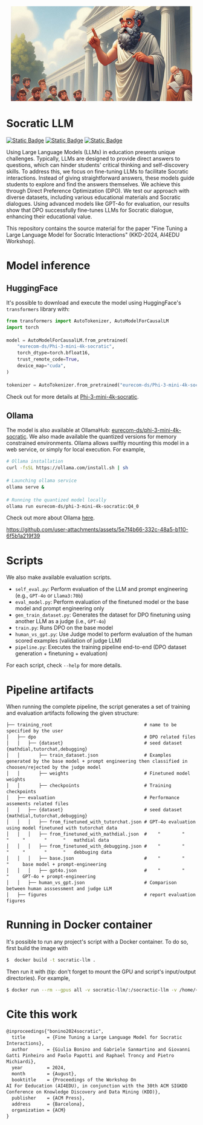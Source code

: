 <div align="center">
    <img alt="ollama" height="250px" src="./resources/banner.png">
</div>

# Socratic LLM

[![Static Badge](https://img.shields.io/badge/Model%20-%20%40%20HuggingFace%20-blue?style=flat&logo=huggingface&logoSize=20px&color=blue&link=https%3A%2F%2Fhuggingface.co%2Feurecom-ds%2FPhi-3-mini-4k-socratic)](https://huggingface.co/eurecom-ds/Phi-3-mini-4k-socratic)
[![Static Badge](https://img.shields.io/badge/Model%20-%20%40%20Ollama%20-blue?style=flat&logo=data%3Aimage%2Fpng%3Bbase64%2CiVBORw0KGgoAAAANSUhEUgAAACgAAAA5CAYAAABEdGlTAAAAAXNSR0IArs4c6QAAAARnQU1BAACxjwv8YQUAAAAJcEhZcwAACxMAAAsTAQCanBgAAAiASURBVGhD7ZhtaJ1nHcZPTtI2scli0tF0ypgyWFfndKUaV62CkymVyUTGnBsyvwymIpN9KEMpG4KK%2BkFlIMXVbvVDwW5MXeYKVYn7sGKb1s4NVjBa0yZrXprknDTN%2B5vX79%2FrefacNmle3E4%2B6AUn933%2FX6%2F79bnv5P6P%2F3m0tLSsa21trXfzbQMxie3myjAxMfHo1NTUKZVvqjw0Pj6%2B1aoVgxjEckxiP2rV8iDHH8zOzs5lMTMz0zcyMvJBmywb%2BBLD4QLkIJdNlgYF%2BoQcS9kZ6vWfbbZs4OswJSAXOW22OBToWfvOTU9Pt4%2BNjf3Mzeix2jttumTgk%2B0zMYntJh1%2F1qZXx9DQ0Hs1DQP2m9OaeRi5gh23iGAHwngZwMfudPo4MmJbxPIZIHcYZ5B3maK6uvqjFRUVjdTV46LWx4vUFeDXlED67V1dXXVuLgps8XEzjUVsclAnJ7mpZ3EFQTncIuOk%2FkZ9fX0X9cnJyVZ1dIp6Pp%2B%2FfsOGDTdSFyouXry4WaNxj%2FQP8dN6%2BoJG4%2F3W57DFhzoxiEWd2OSgTk5yU78qNPxPK0hA9b0W586dO3eN2v9GrkBzIvCASN0v2StqjyFLQF2jNCzdyxqle2T7lURPDGI5LPn2hkJQ%2FWmLF4bWyvO2nxsdHf2exQEl%2BatVEChmSS0Ek03XNDEuRbsEcljF2n7e4hRXTLF6kZ7u6v2AqwG1%2B11lmuuTpaDYkO9Vlel6Q%2FV%2BZAAb2caaBtkYIJsjmzvBFQQvwyUGhkZiyNUAJCQ7rCR3F4vFW1XfypeiUCjcKtl9SviyTVNcHkMoybEoFPQ5hhso2Q%2Bbm5srtYbe19HRwSfqpFVM1QBr0G4LQhviGyJ10W5M40liEVPqvM7D71vFGnzuktdVIKN9todEtwK2q2TBz1jMmhrSCH3SLotCu%2FzzijFld4jMEFOx%2F6FYnRYj32eXhaFR%2BY7t54UCM7Jft%2FmSoQ494RALgtw2nx8a7ttEII6SLNRLdW66oJJenjh79my1XZaMvr6%2BBmZDMQhGrHRGEpAbDnYJpAtUig%2BtXbv2kHbceyxiQZ%2BU0z6to1d6e3vPNzQ0NGpX9qpkxy4bw8PD1ytm44CwcePGpjVr1nyqqqrqocrKyi024TQ4p3w7a2pqXrMol9MObJDj6%2B5IQFOy%2B%2BjRo2ts8o5hcHCwToR%2BztJJABc42SR22o%2BtizWmKfi2VWWDZnB3lqQ4%2FSQU2u4M%2B6DlHAOLf27eISj3C6bBKPZcuHDhWnbtNy1DWJCQ82lVoEvGNo3iJFwYTXG7F9YtwU7QsKZXqtWClld66xa3X%2BVVfhiFSpR%2FCqsVQjEq%2BLm5Imjk%2Fugq3%2FDbKsRySlu9CoK6WWyvra0tuW3oK%2FBuFV%2FWb1w7%2B6DudmOhMDQtzTou7tbx8xGFieepOjqkeMcV%2Bvfr168%2FFoaGTpiadevW3asqZ%2BlvlC8urAm0xL4o2W%2B5ZChOJ71OMC32Jc%2FKzs7OKiX5A0rWhAg%2BZRWduRkCki9450KHDbZ244vyVOJCbHJYFdBd8U7thdBrDfbgMEwDJ%2B3oO20X6OnpaU6Mgep93d3d1bL7uOrnLeZY%2BpvW7091ED%2FMjzoyq%2FE7jw%2B%2BxLAY%2BRw5nC4gPg9ajf6fDOOrbjNC37VdQF%2BPrQRJoMQHNUU3SNZNW2WXfO5rb2%2B%2F4kBHhg4b23bjSwzagNjksEtA%2Bl9YzQgfRvCk24zEq%2Fp6lAy5kuzS71%2F6HVZvm%2BQUTwISyzd9xGuEGrnKi0Sjvg61FhOfx3qQxJcYxHLMXTYLaISvkW0HtkD2j3OCfyZZE5QK%2BC3bp9izZ0%2FcdLUmrpNNEVvVHwyloKA1%2Bp1QB0%2BrfFMxX7AqgK3jF4mBLImZhQg%2Fjh2Q7ZTibM2dOnWqUoH%2FYnmi%2BKx9SqCRuZ1O6FeQTXqp0E7Oq7f7HQLyJf%2FKwBYffIlhcQm0kT4nfbqexOkg8vyWLVtmFPxHkoWhtneVRjF9w2aR2AhM8YzrOR0lszoedinBiH4dx44de8KqgG3DOROjBMp5u3LHEwQbcXqSegh0IPJYp4pyQufaoWhcBl3HuP0WZdsgm7ssDtTV1U2rYIrP6OgoYYEtPvgSw%2BIScNUjN3W4iNMdodC1hoV5WsqAmKdn3XxQT5%2FBTiPVr6n8tMUB7chqyUous1pXrHFeeazvZyyeF%2BTGDsAJbqyPOxQghCqn9OXYZvt5oXPuBq2P2GmyH1XQX2r97FR5s0Q38aNu2V7ZTGCLD74OMy%2FIDQfs4QQ3dthjCICC%2FL2trW3RS6qOlFtkm33hUXALgQy%2FScsC2OJj9wVBbjjYjc32GAd1uvvU4%2F22XRT9%2Ff21mrJH5M%2B%2FPgY0JWOqj%2FOjjgwdNtjabVHAwXTo2H62d3rd0hTstt2yoKm4Tof0TXpMbeZHHZnVywIcTId%2FvbQw74fdntNR8YjtVg1wMJ05uGk352NrA72u3nqorBKyHOCW1%2Flz3u2c7mmbXV01ZDnAjU%2FUW%2B%2FPXG7bmTNnalwvO5w7PeaCmxbzx7Tj4kyg0MH6JevLDnKbClxm4ZY7cuQIl4W2kAqqn9CVacnHwtsFcpLbNODRBrdQ6qz6asIcqCcl%2F1ktB8jp9DGTcEIel4VCofA7yc9SBzL4gKtlQzYnXODkZlwo709G0OwfsKpsIGeWA5ysit3yUmgEzX1rU1PTf%2FW2XQk2bdpUQW7T4LP7Uii0OK%2FVt7MHIcy1Fr4WilUAuZNRhBPcGFquOHHVVjmmb2H6hi03yA0Hc5mBW15CPi2xWcR6UO%2BLPuqrAXLDwc3glhfLd4lwSFQWDxw4MBKNVQC54UAdTnDL6%2F7PWyJB9Y4dO0rexeWEc6dPhuCmO9f2ZGGqHNX2Tv9fXG6QGw7mwn1we15%2FTquRrDse4Kt2o3HuuKzAaXR09PR%2FABbe2vIkubrTAAAAAElFTkSuQmCC&logoSize=20px&color=blue&link=https%3A%2F%2Fhuggingface.co%2Feurecom-ds%2FPhi-3-mini-4k-socratic)](https://ollama.com/eurecom-ds/phi-3-mini-4k-socratic)
[![Static Badge](https://img.shields.io/badge/Read%20-%20%40GitHub%20Pages%20-blue?style=flat&logo=readme)](https://giovannigatti.github.io/socratic-llm/)

Using Large Language Models (LLMs) in education presents unique challenges. Typically, LLMs are designed to provide
direct answers to questions, which can hinder students' critical thinking and self-discovery skills. To address this, we
focus on fine-tuning LLMs to facilitate Socratic interactions. Instead of giving straightforward answers, these models
guide students to explore and find the answers themselves. We achieve this through Direct Preference Optimization (DPO).
We test our approach with diverse datasets, including various educational materials and Socratic dialogues. Using
advanced models like GPT-4o for evaluation, our results show that DPO successfully fine-tunes LLMs for Socratic
dialogue, enhancing their educational value.

This repository contains the source material for the paper "Fine Tuning a Large Language Model for Socratic
Interactions" (KKD-2024, AI4EDU Workshop).

# Model inference

## HuggingFace

It's possible to download and execute the model using HuggingFace's `transformers` library with:

```python
from transformers import AutoTokenizer, AutoModelForCausalLM
import torch

model = AutoModelForCausalLM.from_pretrained(
    "eurecom-ds/Phi-3-mini-4k-socratic",
    torch_dtype=torch.bfloat16,
    trust_remote_code=True,
    device_map="cuda",
)

tokenizer = AutoTokenizer.from_pretrained("eurecom-ds/Phi-3-mini-4k-socratic", trust_remote_code=True)
```

Check out for more details at [Phi-3-mini-4k-socratic](https://huggingface.co/eurecom-ds/Phi-3-mini-4k-socratic).

## Ollama

The model is also available at
OllamaHub: [eurecom-ds/phi-3-mini-4k-socratic](https://ollama.com/eurecom-ds/phi-3-mini-4k-socratic). We also made
available the quantized versions for memory constrained environments. Ollama allows swiftly mounting this model in a web
service, or simply for local execution. For example,

```bash
# Ollama installation
curl -fsSL https://ollama.com/install.sh | sh

# Launching ollama service
ollama serve &

# Running the quantized model locally
ollama run eurecom-ds/phi-3-mini-4k-socratic:Q4_0
```

Check out more about Ollama [here](https://github.com/ollama/ollama).

https://github.com/user-attachments/assets/5e7f4b66-332c-48a5-b110-6f5b1a219f39

# Scripts

We also make available evaluation scripts.

- `self_eval.py`: Perform evaluation of the LLM and prompt engineering (e.g., `GPT-4o` or `Llama3:70b`)
- `eval_model.py`: Perform evaluation of the finetuned model or the base model and prompt engineering only
- `gen_train_dataset.py`: Generates the dataset for DPO finetuning using another LLM as a judge (i.e., `GPT-4o`)
- `train.py`: Runs DPO on the base model
- `human_vs_gpt.py`: Use Judge model to perform evaluation of the human scored examples (validation of judge LLM)
- `pipeline.py`: Executes the training pipeline end-to-end (DPO dataset generation + finetuning + evaluation)

For each script, check `--help` for more details.

# Pipeline artifacts

When running the complete pipeline, the script generates a set of training and evaluation artifacts
following the given structure:

```
├── training_root                                  # name to be specified by the user
│   ├── dpo                                        # DPO related files
│   │   ├── {dataset}                              # seed dataset {mathdial,tutorchat,debugging}
│   │       ├── train_dataset.json                 # Examples generated by the base model + prompt engineering then classified in choosen/rejected by the judge model
│   │       ├── weights                            # Finetuned model weights
│   │       ├── checkpoints                        # Training checkpoints
│   ├── evaluation                                 # Performance assements related files
│   │   ├── {dataset}                              # seed dataset {mathdial,tutorchat,debugging}
│   │   │   ├── from_finetuned_with_tutorchat.json # GPT-4o evaluation using model finetuned with tutorchat data 
│   │   │   ├── from_finetuned_with_mathdial.json  #    "        "       "     "       "      "   mathdial data
│   │   │   ├── from_finetuned_with_debugging.json #    "        "       "     "       "      "   debbuging data
│   │   │   ├── base.json                          #    "        "       "     base model + prompt-engineering
│   │   │   ├── gpt4o.json                         #    "        "       "     GPT-4o + prompt-engineering
│   │   ├── human_vs_gpt.json                      # Comparison between human asssessment and judge LLM
│   ├── figures                                    # report evaluation figures
```

# Running in Docker container

It's possible to run any project's script with a Docker container. To do so, first build the image with

```bash
$  docker build -t socratic-llm .
```

Then run it with (tip: don't forget to mount the GPU and script's input/output directories). For example,

```bash
$ docker run --rm --gpus all -v socratic-llm/:/socractic-llm -v /home/<user>/huggingface:/huggingface -e HF_HOME=/huggingface -it socratic-llm -m pipeline --judge-llm openai <open-ai-key> gpt-4o --output-dir /socractic-llm --instruct-model microsoft/Phi-3-mini-4k-instruct
```

# Cite this work

```
@inproceedings{"bonino2024socratic",
  title        = {Fine Tuning a Large Language Model for Socratic Interactions},
  author       = {Giulia Bonino and Gabriele Sanmartino and Giovanni Gatti Pinheiro and Paolo Papotti and Raphael Troncy and Pietro Michiardi},
  year         = 2024,
  month        = {August},
  booktitle    = {Proceedings of the Workshop On
AI For Eeducation (AI4EDU), in conjunction with the 30th ACM SIGKDD Conference on Knowledge Discovery and Data Mining (KDD)},
  publisher    = {ACM Press},
  address      = {Barcelona},
  organization = {ACM}
}
```

